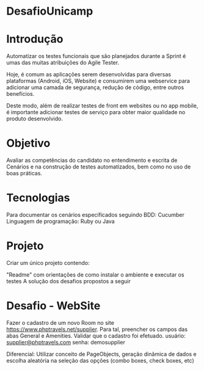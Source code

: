 # DesafioUnicamp


# Introdução
Automatizar os testes funcionais que são planejados durante a Sprint é umas das muitas atribuições do Agile Tester.

Hoje, é comum as aplicações serem desenvolvidas para diversas plataformas (Android, iOS, Website) e consumirem uma webservice para adicionar uma camada de segurança, redução de código, entre outros benefícios.

Deste modo, além de realizar testes de front em websites ou no app mobile, é importante adicionar testes de serviço para obter maior qualidade no produto desenvolvido.

# Objetivo
Avaliar as competências do candidato no entendimento e escrita de Cenários e na construção de testes automatizados, bem como no uso de boas práticas.

# Tecnologias
Para documentar os cenários especificados seguindo BDD: Cucumber
Linguagem de programação: Ruby ou Java

# Projeto
Criar um único projeto contendo: 

"Readme" com orientações de como instalar o ambiente e executar os testes
A solução dos desafios propostos a seguir

# Desafio - WebSite
Fazer o cadastro de um novo Room no site https://www.phptravels.net/supplier. Para tal, preencher os campos das abas General e Amenities. Validar que o cadastro foi efetuado.
usuário: supplier@phptravels.com
senha: demosupplier
 
Diferencial: Utilizar conceito de PageObjects, geração dinâmica de dados e escolha aleatória na seleção das opções (combo boxes, check boxes, etc)
